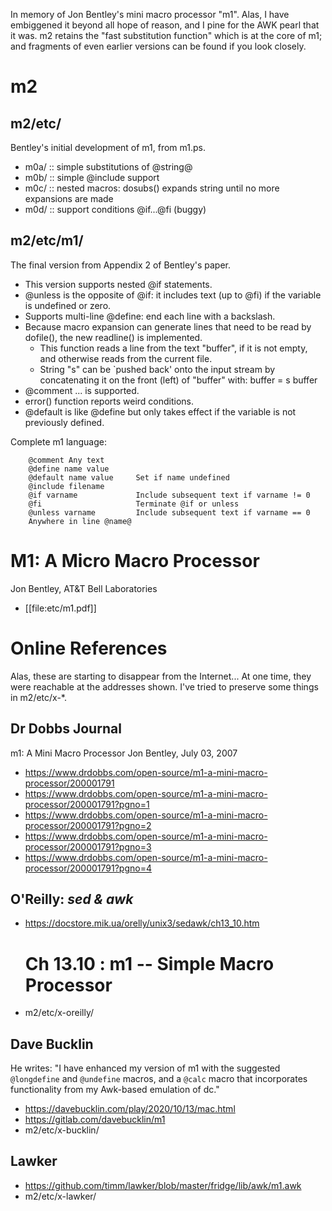 In memory of Jon Bentley's mini macro processor "m1".  Alas, I have
embiggened it beyond all hope of reason, and I pine for the AWK pearl
that it was.  m2 retains the "fast substitution function" which is at
the core of m1; and fragments of even earlier versions can be found if
you look closely.

# m2

## m2/etc/

Bentley's initial development of m1, from m1.ps.

- m0a/ :: simple substitutions of @string@
- m0b/ :: simple @include support
- m0c/ :: nested macros: dosubs() expands string
          until no more expansions are made
- m0d/ :: support conditions @if...@fi  (buggy)

## m2/etc/m1/

The final version from Appendix 2 of Bentley's paper.

- This version supports nested @if statements.
- @unless is the opposite of @if: it includes text (up to @fi)
  if the variable is undefined or zero.
- Supports multi-line @define: end each line with a backslash.
- Because macro expansion can generate lines that need to be read
  by dofile(), the new readline() is implemented.
  - This function reads a line from the text "buffer", if it is
    not empty, and otherwise reads from the current file.
  - String "s" can be `pushed back' onto the input stream by
    concatenating it on the front (left) of "buffer" with:
        buffer = s buffer
- @comment ... is supported.
- error() function reports weird conditions.
- @default is like @define but only takes effect if the variable
  is not previously defined.
  
Complete m1 language:

        @comment Any text
        @define name value
        @default name value     Set if name undefined
        @include filename
        @if varname             Include subsequent text if varname != 0
        @fi                     Terminate @if or unless
        @unless varname         Include subsequent text if varname == 0
        Anywhere in line @name@

# M1: A Micro Macro Processor
Jon Bentley, AT&T Bell Laboratories
- [[file:etc/m1.pdf]]

# Online References

Alas, these are starting to disappear from the Internet...
At one time, they were reachable at the addresses shown.
I've tried to preserve some things in m2/etc/x-*.

## Dr Dobbs Journal
m1: A Mini Macro Processor
Jon Bentley, July 03, 2007
- https://www.drdobbs.com/open-source/m1-a-mini-macro-processor/200001791
- https://www.drdobbs.com/open-source/m1-a-mini-macro-processor/200001791?pgno=1
- https://www.drdobbs.com/open-source/m1-a-mini-macro-processor/200001791?pgno=2
- https://www.drdobbs.com/open-source/m1-a-mini-macro-processor/200001791?pgno=3
- https://www.drdobbs.com/open-source/m1-a-mini-macro-processor/200001791?pgno=4

## O'Reilly: _sed & awk_
- https://docstore.mik.ua/orelly/unix3/sedawk/ch13_10.htm
  # Ch 13.10 : m1 -- Simple Macro Processor
- m2/etc/x-oreilly/

## Dave Bucklin

He writes: "I have enhanced my version of m1 with the suggested
`@longdefine` and `@undefine` macros, and a `@calc` macro that
incorporates functionality from my Awk-based emulation of dc."

- https://davebucklin.com/play/2020/10/13/mac.html
- https://gitlab.com/davebucklin/m1
- m2/etc/x-bucklin/

## Lawker
- https://github.com/timm/lawker/blob/master/fridge/lib/awk/m1.awk
- m2/etc/x-lawker/
